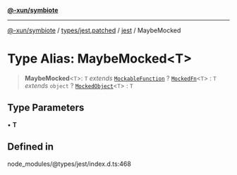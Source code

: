 [**@-xun/symbiote**](../../../../../README.md)

***

[@-xun/symbiote](../../../../../README.md) / [types/jest.patched](../../../README.md) / [jest](../README.md) / MaybeMocked

# Type Alias: MaybeMocked\<T\>

> **MaybeMocked**\<`T`\>: `T` *extends* [`MockableFunction`](MockableFunction.md) ? [`MockedFn`](MockedFn.md)\<`T`\> : `T` *extends* `object` ? [`MockedObject`](MockedObject.md)\<`T`\> : `T`

## Type Parameters

• **T**

## Defined in

node\_modules/@types/jest/index.d.ts:468
